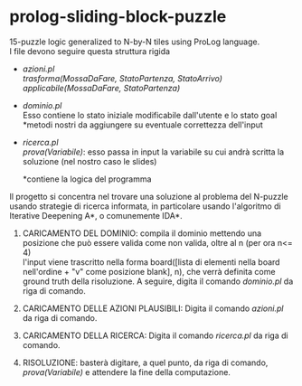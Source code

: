 
# prolog-sliding-block-puzzle

15-puzzle logic generalized to N-by-N tiles using ProLog language.  
I file devono seguire questa struttura rigida  

- *azioni.pl*  
    *trasforma(MossaDaFare, StatoPartenza, StatoArrivo)*  
    *applicabile(MossaDaFare, StatoPartenza)*  

- *dominio.pl*  
    Esso contiene lo stato iniziale modificabile dall'utente e lo stato goal
    *metodi nostri da aggiungere su eventuale correttezza dell'input

- *ricerca.pl*  
    *prova(Variabile)*: esso passa in input la variabile su cui andrà scritta la soluzione (nel nostro caso le slides)  

    *contiene la logica del programma  

Il progetto si concentra nel trovare una soluzione al problema del N-puzzle usando strategie di ricerca informata, in particolare usando l'algoritmo di Iterative Deepening A*, o comunemente IDA*.

1) CARICAMENTO DEL DOMINIO: compila il dominio mettendo una posizione che può essere valida come non valida, oltre al n (per ora n<= 4)  
l'input viene trascritto nella forma board([lista di elementi nella board nell'ordine + "v" come posizione blank], n), che verrà definita come ground truth della risoluzione. A seguire, digita il comando *dominio.pl* da riga di comando.

2) CARICAMENTO DELLE AZIONI PLAUSIBILI: Digita il comando *azioni.pl* da riga di comando.  
3) CARICAMENTO DELLA RICERCA: Digita il comando *ricerca.pl* da riga di comando.  
4) RISOLUZIONE: basterà digitare, a quel punto, da riga di comando, *prova(Variabile)* e attendere la fine della computazione.
